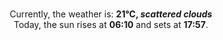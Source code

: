 <p  align="center"><br/>Currently, the weather is: <b> 21°C, <i>scattered clouds</i></b></br>Today, the sun rises at <b>06:10</b> and sets at <b>17:57</b>.</p>